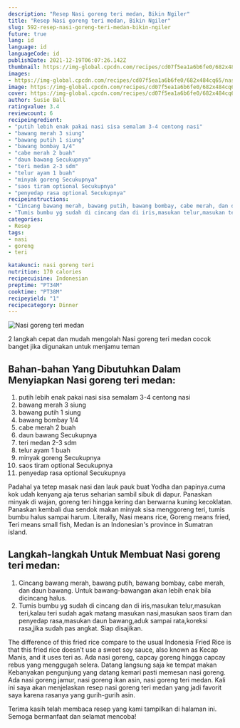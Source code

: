 ```yaml
---
description: "Resep Nasi goreng teri medan, Bikin Ngiler"
title: "Resep Nasi goreng teri medan, Bikin Ngiler"
slug: 592-resep-nasi-goreng-teri-medan-bikin-ngiler
future: true
lang: id
language: id
languageCode: id
publishDate: 2021-12-19T06:07:26.142Z 
thumbnail: https://img-global.cpcdn.com/recipes/cd07f5ea1a6b6fe0/682x484cq65/nasi-goreng-teri-medan-foto-resep-utama.png
images:
- https://img-global.cpcdn.com/recipes/cd07f5ea1a6b6fe0/682x484cq65/nasi-goreng-teri-medan-foto-resep-utama.png
image: https://img-global.cpcdn.com/recipes/cd07f5ea1a6b6fe0/682x484cq65/nasi-goreng-teri-medan-foto-resep-utama.png
cover: https://img-global.cpcdn.com/recipes/cd07f5ea1a6b6fe0/682x484cq65/nasi-goreng-teri-medan-foto-resep-utama.png
author: Susie Ball
ratingvalue: 3.4
reviewcount: 6
recipeingredient:
- "putih lebih enak pakai nasi sisa semalam 3-4 centong nasi"
- "bawang merah 3 siung"
- "bawang putih 1 siung"
- "bawang bombay 1/4"
- "cabe merah 2 buah"
- "daun bawang Secukupnya"
- "teri medan 2-3 sdm"
- "telur ayam 1 buah"
- "minyak goreng Secukupnya"
- "saos tiram optional Secukupnya"
- "penyedap rasa optional Secukupnya"
recipeinstructions:
- "Cincang bawang merah, bawang putih, bawang bombay, cabe merah, dan daun bawang. Untuk bawang-bawangan akan lebih enak bila dicincang halus."
- "Tumis bumbu yg sudah di cincang dan di iris,masukan telur,masukan teri,kalau teri sudah agak matang masukan nasi,masukan saos tiram dan penyedap rasa,masukan daun bawang,aduk sampai rata,koreksi rasa,jika sudah pas angkat. Siap disajikan."
categories:
- Resep
tags:
- nasi
- goreng
- teri

katakunci: nasi goreng teri 
nutrition: 170 calories
recipecuisine: Indonesian
preptime: "PT34M"
cooktime: "PT38M"
recipeyield: "1"
recipecategory: Dinner
---
```



![Nasi goreng teri medan](https://img-global.cpcdn.com/recipes/cd07f5ea1a6b6fe0/682x484cq65/nasi-goreng-teri-medan-foto-resep-utama.png)

2 langkah cepat dan mudah mengolah  Nasi goreng teri medan cocok banget jika digunakan untuk menjamu teman

<!--inarticleads1-->

## Bahan-bahan Yang Dibutuhkan Dalam Menyiapkan Nasi goreng teri medan:

1. putih lebih enak pakai nasi sisa semalam 3-4 centong nasi
1. bawang merah 3 siung
1. bawang putih 1 siung
1. bawang bombay 1/4
1. cabe merah 2 buah
1. daun bawang Secukupnya
1. teri medan 2-3 sdm
1. telur ayam 1 buah
1. minyak goreng Secukupnya
1. saos tiram optional Secukupnya
1. penyedap rasa optional Secukupnya

Padahal ya tetep masak nasi dan lauk pauk buat Yodha dan papinya.cuma kok udah kenyang aja terus seharian sambil sibuk di dapur. Panaskan minyak di wajan, goreng teri hingga kering dan berwarna kuning kecoklatan. Panaskan kembali dua sendok makan minyak sisa menggoreng teri, tumis bumbu halus sampai harum. Literally, Nasi means rice, Goreng means fried, Teri means small fish, Medan is an Indonesian&#39;s province in Sumatran island. 

<!--inarticleads2-->

## Langkah-langkah Untuk Membuat Nasi goreng teri medan:

1. Cincang bawang merah, bawang putih, bawang bombay, cabe merah, dan daun bawang. Untuk bawang-bawangan akan lebih enak bila dicincang halus.
1. Tumis bumbu yg sudah di cincang dan di iris,masukan telur,masukan teri,kalau teri sudah agak matang masukan nasi,masukan saos tiram dan penyedap rasa,masukan daun bawang,aduk sampai rata,koreksi rasa,jika sudah pas angkat. Siap disajikan.


The difference of this fried rice compare to the usual Indonesia Fried Rice is that this fried rice doesn&#39;t use a sweet soy sauce, also known as Kecap Manis, and it uses teri as. Ada nasi goreng, capcay goreng hingga capcay rebus yang menggugah selera. Datang langsung saja ke tempat makan Kebanyakan pengunjung yang datang kemari pasti memesan nasi goreng. Ada nasi goreng jamur, nasi goreng ikan asin, nasi goreng teri medan. Kali ini saya akan menjelaskan resep nasi goreng teri medan yang jadi favorit saya karena rasanya yang gurih-gurih asin. 

Terima kasih telah membaca resep yang kami tampilkan di halaman ini. Semoga bermanfaat dan selamat mencoba!

